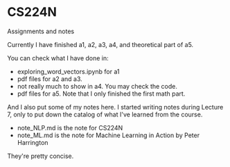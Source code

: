 # CS224N
Assignments and notes

Currently I have finished a1, a2, a3, a4, and theoretical part of a5.

You can check what I have done in: 

- exploring_word_vectors.ipynb for a1
- pdf files for a2 and a3.
- not really much to show in a4. You may check the code.
- pdf files for a5. Note that I only finished the first math part.

And I also put some of my notes here. I started writing notes during Lecture 7, only to put down the catalog of what I've learned from the course.

- note_NLP.md is the note for CS224N
- note_ML.md is the note for Machine Learning in Action by Peter Harrington 

They're pretty concise.
